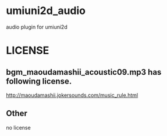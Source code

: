 # umiuni2d_audio
audio plugin for umiuni2d


# LICENSE

## bgm_maoudamashii_acoustic09.mp3 has following license.

http://maoudamashii.jokersounds.com/music_rule.html

## Other

no license
